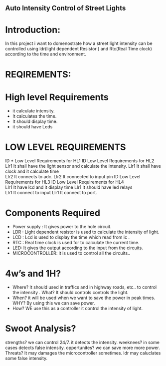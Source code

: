 ## Auto Intensity Control of Street Lights
# Introduction:
In this project i want to  domenostrate  how a street light intensity can be controlled using  ldr(light  dependent Resistor  ) and Rtc(Real Time clock)  according to the time and environment.

# REQIREMENTS:
# High level Requirements 
* it calculate intensity.
* It calculates the time.
* It should display time.
* it should have Leds
# LOW LEVEL REQUIREMENTS

ID	*	Low Level Requirements for HL1	ID	Low Level Requirements for HL2
Llr1	  It shall have the light sensor and calculate the intensity.	Llr1	It shall  have clock and it calculate time  
Llr2	   It connects to adc.
	Llr2	It connected to input pin
ID	Low Level Requirements for HL3	ID	Low Level Requirements for HL4	
Llr1	It have lcd and it display time	
	Llr1	It should have led relays	
Llr1	      It connect  to input
	Llr1	     It connect to port.
	
# Components Required
* Power supply :             It  gives power to the hole circuit.
* LDR                  :     Light dependent resistor is used to calculate the intensity of light.
* LCD                   :     Lcd  is  used   to  display  the  time which read from ic .
* RTC               :           Real time clock is used for to calculate the current time.
* LED:   It gives the output according to the  input from the circuits.
* MICROCONTROLLER:  it is  used to control  all the circuits..


 


# 4w’s and 1H?

* Where?
It should used  in traffics  and in highway roads, etc.. to control the intensity .
What?
It  should controls  controls the light.
* When?
it will be used when we want to save the power in peak times.
WHY?
By using this  we can save power.
* How?
WE  use  this  as  a  controller  it  control  the  intensity  of light.


# Swoot Analysis?
strengths?
we can control 24/7.
it detects the intensity.
weeknees?
in some cases detects false intensity.
oppertunites?
we can save more more power.
Threats?
It may damages the microcontroller sometimes.
ldr may caluclates some false intensity.




